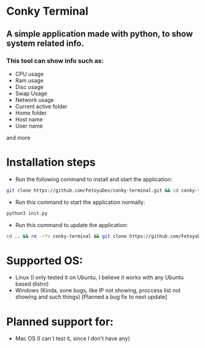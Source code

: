 # Conky Terminal

## A simple application made with python, to show system related info.

### This tool can show info such as:
- CPU usage
- Ram usage
- Disc usage
- Swap Usage
- Network usage
- Current active folder
- Home folder
- Host name
- User name

and more

# Installation steps
- Run the following command to install and start the application:
```bash
git clone https://github.com/FetoyuDev/conky-terminal.git && cd conky-terminal && pip3 install tabulate psutil time platform && python3 init.py
```

- Run this command to start the application normally: 
```bash
python3 init.py
```

- Run this command to update the application:
```bash
cd .. && rm -rfv conky-terminal && git clone https://github.com/FetoyuDev/conky-terminal.git && cd tests && pip3 install tabulate psutil time platform && python3 init.py
```

# Supported OS:
- Linux (I only tested it on Ubuntu, I believe it works with any Ubuntu based distro)
- Windows (Kinda, sone bugs, like IP not showing, proccess list not showing and such things) [Planned a bug fix to next update]

# Planned support for:
- Mac OS (I can´t test it, since I don't have any)
